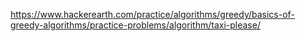 https://www.hackerearth.com/practice/algorithms/greedy/basics-of-greedy-algorithms/practice-problems/algorithm/taxi-please/
